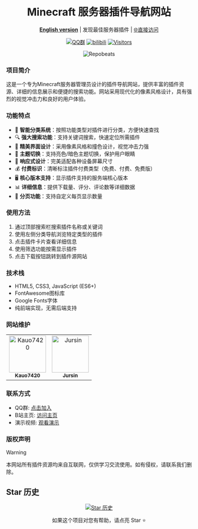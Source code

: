 <div align="center">

# Minecraft 服务器插件导航网站
**[English version](README_en.md)** | 发现最佳服务器插件 | [🌐直接访问](https://mcplugin.netlify.app/)

[![QQ群](https://img.shields.io/badge/-QQ%E7%BE%A4%EF%BD%9C684957856-blue?style=flat&logo=QQ)](https://qm.qq.com/q/Ghue9KRxi8)
[![bilibili](https://img.shields.io/badge/-bilibili%E8%A7%86%E9%A2%91%EF%BD%9CBV1wZvPzXENR-%23FB7299?style=flat&logo=bilibili)](https://www.bilibili.com/video/BV1wZvPzXENR)
[![Visitors](https://api.visitorbadge.io/api/combined?path=https%3A%2F%2Fgithub.com%2FKauo7420%2FKauo7420&label=Visitors&countColor=%23263759&style=flat)](https://visitorbadge.io/)

![Repobeats](https://repobeats.axiom.co/api/embed/f16b160ea419610190dff30d327b56ad37f2e86e.svg "Repobeats analytics image")

</div>

### 项目简介
这是一个专为Minecraft服务器管理员设计的插件导航网站，提供丰富的插件资源、详细的信息展示和便捷的搜索功能。网站采用现代化的像素风格设计，具有强烈的视觉冲击力和良好的用户体验。

### 功能特点
- 🎯 **智能分类系统**：按照功能类型对插件进行分类，方便快速查找
- 🔍 **强大搜索功能**：支持关键词搜索，快速定位所需插件
- 🎨 **精美界面设计**：采用像素风格和撞色设计，视觉冲击力强
- 🌙 **主题切换**：支持亮色/暗色主题切换，保护用户眼睛
- 📱 **响应式设计**：完美适配各种设备屏幕尺寸
- 💰 **付费标识**：清晰标注插件付费类型（免费、付费、免费版）
- 🖥️ **核心版本支持**：显示插件支持的服务端核心版本
- 📊 **详细信息**：提供下载量、评分、评论数等详细数据
- 🔄 **分页功能**：支持自定义每页显示数量

### 使用方法
1. 通过顶部搜索栏搜索插件名称或关键词
2. 使用左侧分类导航浏览特定类型的插件
3. 点击插件卡片查看详细信息
4. 使用筛选功能按需显示插件
5. 点击下载按钮跳转到插件源网站

### 技术栈
- HTML5, CSS3, JavaScript (ES6+)
- FontAwesome图标库
- Google Fonts字体
- 纯前端实现，无需后端支持

### 网站维护

<!-- readme: collaborators,contributors -start -->
<table>
	<tbody>
		<tr>
            <td align="center">
                <a href="https://github.com/Kauo7420">
                    <img src="https://avatars.githubusercontent.com/u/98333724?v=4" width="100;" alt="Kauo7420"/>
                    <br />
                    <sub><b>Kauo7420</b></sub>
                </a>
            </td>
            <td align="center">
                <a href="https://github.com/Jursin">
                    <img src="https://avatars.githubusercontent.com/u/127487914?v=4" width="100;" alt="Jursin"/>
                    <br />
                    <sub><b>Jursin</b></sub>
                </a>
            </td>
		</tr>
	<tbody>
</table>
<!-- readme: collaborators,contributors -end -->

### 联系方式
- QQ群: [点击加入](https://qm.qq.com/q/Ghue9KRxi8)
- B站主页: [访问主页](https://space.bilibili.com/375148183)
- 演示视频: [观看演示](https://www.bilibili.com/video/BV1wZvPzXENR)

### 版权声明
> [!warning]
> 本网站所有插件资源均来自互联网，仅供学习交流使用。如有侵权，请联系我们删除。

## Star 历史

<div align="center">

[![Star 历史](https://starchart.cc/Kauo7420/Kauo7420.svg?variant=adaptive)](https://starchart.cc/Kauo7420/Kauo7420)

如果这个项目对您有帮助，请点亮 Star ⭐
</div>
